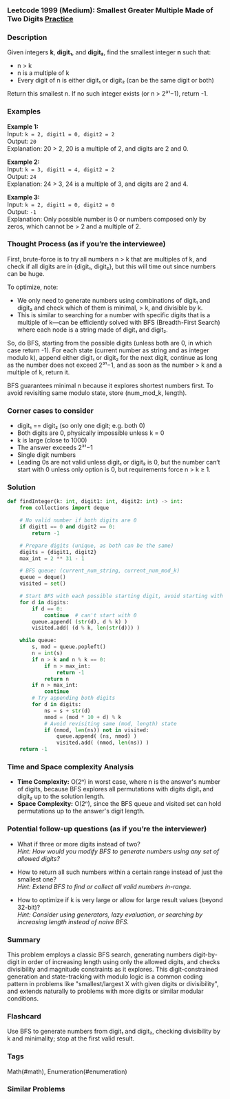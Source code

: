 ### Leetcode 1999 (Medium): Smallest Greater Multiple Made of Two Digits [Practice](https://leetcode.com/problems/smallest-greater-multiple-made-of-two-digits)

### Description  
Given integers **k**, **digit₁**, and **digit₂**, find the smallest integer **n** such that:
- n > k  
- n is a multiple of k  
- Every digit of n is either digit₁ or digit₂ (can be the same digit or both)

Return this smallest n. If no such integer exists (or n > 2³¹−1), return -1.

### Examples  

**Example 1:**  
Input: `k = 2, digit1 = 0, digit2 = 2`  
Output: `20`  
Explanation: 20 > 2, 20 is a multiple of 2, and digits are 2 and 0.

**Example 2:**  
Input: `k = 3, digit1 = 4, digit2 = 2`  
Output: `24`  
Explanation: 24 > 3, 24 is a multiple of 3, and digits are 2 and 4.

**Example 3:**  
Input: `k = 2, digit1 = 0, digit2 = 0`  
Output: `-1`  
Explanation: Only possible number is 0 or numbers composed only by zeros, which cannot be > 2 and a multiple of 2.

### Thought Process (as if you’re the interviewee)  
First, brute-force is to try all numbers n > k that are multiples of k, and check if all digits are in \{digit₁, digit₂\}, but this will time out since numbers can be huge.

To optimize, note:
- We only need to generate numbers using combinations of digit₁ and digit₂ and check which of them is minimal, > k, and divisible by k.
- This is similar to searching for a number with specific digits that is a multiple of k—can be efficiently solved with BFS (Breadth-First Search) where each node is a string made of digit₁ and digit₂.

So, do BFS, starting from the possible digits (unless both are 0, in which case return -1). For each state (current number as string and as integer modulo k), append either digit₁ or digit₂ for the next digit, continue as long as the number does not exceed 2³¹−1, and as soon as the number > k and a multiple of k, return it.

BFS guarantees minimal n because it explores shortest numbers first. To avoid revisiting same modulo state, store (num\_mod\_k, length).

### Corner cases to consider  
- digit₁ == digit₂ (so only one digit; e.g. both 0)  
- Both digits are 0, physically impossible unless k = 0  
- k is large (close to 1000)  
- The answer exceeds 2³¹−1  
- Single digit numbers  
- Leading 0s are not valid unless digit₁ or digit₂ is 0, but the number can’t start with 0 unless only option is 0, but requirements force n > k ≥ 1.

### Solution

```python
def findInteger(k: int, digit1: int, digit2: int) -> int:
    from collections import deque

    # No valid number if both digits are 0
    if digit1 == 0 and digit2 == 0:
        return -1

    # Prepare digits (unique, as both can be the same)
    digits = {digit1, digit2}
    max_int = 2 ** 31 - 1

    # BFS queue: (current_num_string, current_num_mod_k)
    queue = deque()
    visited = set()

    # Start BFS with each possible starting digit, avoid starting with 0
    for d in digits:
        if d == 0:
            continue  # can't start with 0
        queue.append( (str(d), d % k) )
        visited.add( (d % k, len(str(d))) )

    while queue:
        s, mod = queue.popleft()
        n = int(s)
        if n > k and n % k == 0:
            if n > max_int:
                return -1
            return n
        if n > max_int:
            continue
        # Try appending both digits
        for d in digits:
            ns = s + str(d)
            nmod = (mod * 10 + d) % k
            # Avoid revisiting same (mod, length) state
            if (nmod, len(ns)) not in visited:
                queue.append( (ns, nmod) )
                visited.add( (nmod, len(ns)) )
    return -1
```

### Time and Space complexity Analysis  

- **Time Complexity:** O(2ⁿ) in worst case, where n is the answer's number of digits, because BFS explores all permutations with digits digit₁ and digit₂ up to the solution length.
- **Space Complexity:** O(2ⁿ), since the BFS queue and visited set can hold permutations up to the answer's digit length.

### Potential follow-up questions (as if you’re the interviewer)  

- What if three or more digits instead of two?  
  *Hint: How would you modify BFS to generate numbers using any set of allowed digits?*

- How to return all such numbers within a certain range instead of just the smallest one?  
  *Hint: Extend BFS to find or collect all valid numbers in-range.*

- How to optimize if k is very large or allow for large result values (beyond 32-bit)?  
  *Hint: Consider using generators, lazy evaluation, or searching by increasing length instead of naive BFS.*

### Summary
This problem employs a classic BFS search, generating numbers digit-by-digit in order of increasing length using only the allowed digits, and checks divisibility and magnitude constraints as it explores. This digit-constrained generation and state-tracking with modulo logic is a common coding pattern in problems like "smallest/largest X with given digits or divisibility", and extends naturally to problems with more digits or similar modular conditions.


### Flashcard
Use BFS to generate numbers from digit₁ and digit₂, checking divisibility by k and minimality; stop at the first valid result.

### Tags
Math(#math), Enumeration(#enumeration)

### Similar Problems
